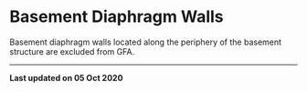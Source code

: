 # Basement Diaphragm Walls

Basement diaphragm walls located along the periphery of the basement structure are excluded from GFA.

---

**Last updated on 05 Oct 2020**  

